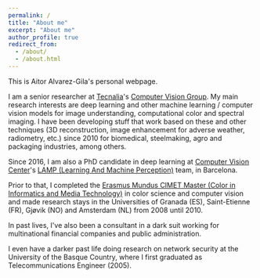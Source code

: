```yaml
---
permalink: /
title: "About me"
excerpt: "About me"
author_profile: true
redirect_from: 
  - /about/
  - /about.html
---
```

This is Aitor Alvarez-Gila's personal webpage.

I am a senior researcher at [Tecnalia](http://www.tecnalia.com/)'s [Computer Vision Group](http://www.computervisionbytecnalia.com/en/).
My main research interests are deep learning and other machine learning / computer vision models for image understanding, computational color and spectral imaging.
I have been developing stuff that work based on these and other techniques (3D reconstruction, image enhancement for adverse weather, radiometry, etc.) since 2010 for biomedical, steelmaking, agro and packaging industries, among others.

Since 2016, I am also a PhD candidate in deep learning at [Computer Vision Center](http://www.cvc.uab.es/)'s [LAMP (Learning And Machine Perception)](http://www.cvc.uab.es/LAMP/) team, in Barcelona. 
 
Prior to that, I completed the [Erasmus Mundus CIMET Master (Color in Informatics and Media Technology)](https://master-colorscience.eu/programme/cimet-master-degree/) in color science and computer vision and made research stays in the Universities of Granada (ES), Saint-Etienne (FR), Gjøvik (NO) and Amsterdam (NL) from 2008 until 2010.

In past lives, I've also been a consultant in a dark suit working for multinational financial companies and public administration.

I even have a darker past life doing research on network security at the University of the Basque Country, where I first graduated as 
Telecommunications Engineer (2005). 
 